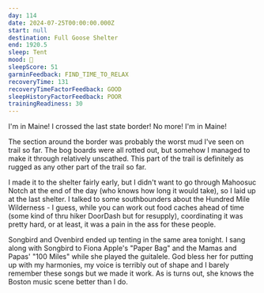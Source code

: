 ```yaml
---
day: 114
date: 2024-07-25T00:00:00.000Z
start: null
destination: Full Goose Shelter
end: 1920.5
sleep: Tent
mood: 🙂
sleepScore: 51
garminFeedback: FIND_TIME_TO_RELAX
recoveryTime: 131
recoveryTimeFactorFeedback: GOOD
sleepHistoryFactorFeedback: POOR
trainingReadiness: 30
---
```

I'm in Maine! I crossed the last state border! No more! I'm in Maine!

The section around the border was probably the worst mud I've seen on trail so far. The bog boards were all rotted out, but somehow I managed to make it through relatively unscathed. This part of the trail is definitely as rugged as any other part of the trail so far.

I made it to the shelter fairly early, but I didn't want to go through Mahoosuc Notch at the end of the day (who knows how long it would take), so I laid up at the last shelter. I talked to some southbounders about the Hundred Mile Wilderness - I guess, while you can work out food caches ahead of time (some kind of thru hiker DoorDash but for resupply), coordinating it was pretty hard, or at least, it was a pain in the ass for these people.

Songbird and Ovenbird ended up tenting in the same area tonight. I sang along with Songbird to Fiona Apple's "Paper Bag" and the Mamas and Papas' "100 Miles" while she played the guitalele. God bless her for putting up with my harmonies, my voice is terribly out of shape and I barely remember these songs but we made it work. As is turns out, she knows the Boston music scene better than I do.
